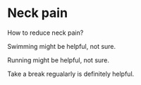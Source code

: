 # Neck pain

How to reduce neck pain? 

Swimming might be helpful, not sure.

Running might be helpful, not sure.

Take a break regualarly is definitely helpful.